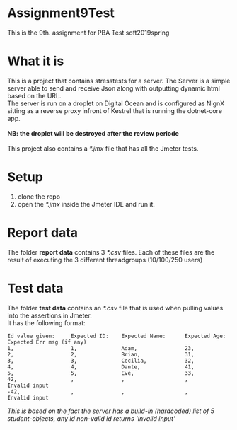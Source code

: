 # Assignment9Test
This is the 9th. assignment for PBA Test soft2019spring

# What it is
This is a project that contains stresstests for a server. The Server is a simple server able to send and receive Json along with outputting dynamic html based on the URL.<br>
The server is run on a droplet on Digital Ocean and is configured as NignX sitting as a reverse proxy infront of Kestrel that is running the dotnet-core app.<br>
<br>
<b>NB: the droplet will be destroyed after the review periode</b></br>
<br>
This project also contains a *\*.jmx* file that has all the Jmeter tests.

# Setup
1) clone the repo
2) open the *\*.jmx* inside the Jmeter IDE and run it.

# Report data
The folder <b>report data</b> contains 3 *\*.csv* files. Each of these files are the result of executing the 3 different threadgroups (10/100/250 users)

# Test data
The folder <b>test data</b> contains an *\*.csv* file that is used when pulling values into the assertions in Jmeter.<br>
It has the following format:
````
Id value given:     Expected ID:    Expected Name:      Expected Age:     Expected Err msg (if any)
1,                  1,              Adam,               23,               
2,                  2,              Brian,              31,
3,                  3,              Cecilia,            32,
4,                  4,              Dante,              41,
5,                  5,              Eve,                33,
42,                 ,               ,                   ,                 Invalid input
-42,                ,               ,                   ,                 Invalid input
````
*This is based on the fact the server has a build-in (hardcoded) list of 5 student-objects, any id non-valid id returns 'Invalid input'*

